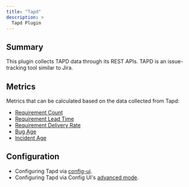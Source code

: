 ```yaml
---
title: "Tapd"
description: >
  Tapd Plugin
---
```


## Summary

This plugin collects TAPD data through its REST APIs. TAPD is an issue-tracking tool similar to Jira.

## Metrics

Metrics that can be calculated based on the data collected from Tapd:

- [Requirement Count](/Metrics/RequirementCount.md)
- [Requirement Lead Time](/Metrics/RequirementLeadTime.md)
- [Requirement Delivery Rate](/Metrics/RequirementDeliveryRate.md)
- [Bug Age](/Metrics/BugAge.md)
- [Incident Age](/Metrics/IncidentAge.md)

## Configuration

- Configuring Tapd via [config-ui](/UserManuals/ConfigUI/Tapd.md).
- Configuring Tapd via Config UI's [advanced mode](/UserManuals/ConfigUI/AdvancedMode.md#6-tapd).

